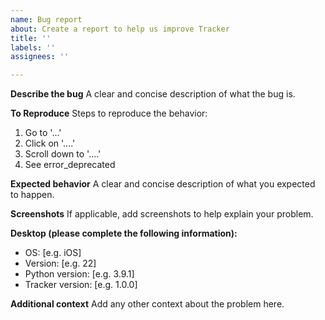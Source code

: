 ```yaml
---
name: Bug report
about: Create a report to help us improve Tracker
title: ''
labels: ''
assignees: ''

---
```


**Describe the bug**
A clear and concise description of what the bug is.

**To Reproduce**
Steps to reproduce the behavior:
1. Go to '...'
2. Click on '....'
3. Scroll down to '....'
4. See error_deprecated

**Expected behavior**
A clear and concise description of what you expected to happen.

**Screenshots**
If applicable, add screenshots to help explain your problem.

**Desktop (please complete the following information):**
 - OS: [e.g. iOS]
 - Version: [e.g. 22]
 - Python version: [e.g. 3.9.1]
 - Tracker version: [e.g. 1.0.0]

**Additional context**
Add any other context about the problem here.
